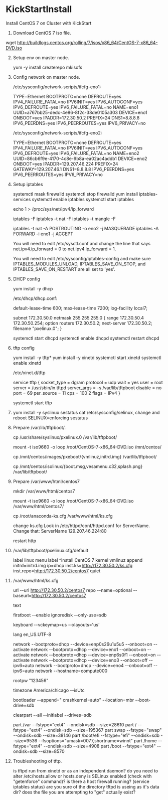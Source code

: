 # KickStartInstall
Install CentOS 7 on Cluster with KickStart

1. Download CentOS 7 iso file.

wget http://buildlogs.centos.org/rolling/7/isos/x86_64/CentOS-7-x86_64-DVD.iso

2. Setup env on master node.

    yum -y install createrepo mkisofs

3. Config network on master node.

    /etc/sysconfig/network-scripts/ifcfg-eno1:

	TYPE=Ethernet
	BOOTPROTO=none
	DEFROUTE=yes
	IPV4_FAILURE_FATAL=no
	IPV6INIT=yes
	IPV6_AUTOCONF=yes
	IPV6_DEFROUTE=yes
	IPV6_FAILURE_FATAL=no
	NAME=eno1
	UUID=a767bb25-dedc-4e86-8f2c-38de0105a303
	DEVICE=eno1
	ONBOOT=yes
	IPADDR=172.30.50.2
	PREFIX=24
	DNS1=8.8.8.8
	IPV6_PEERDNS=yes
	IPV6_PEERROUTES=yes
	IPV6_PRIVACY=no

    /etc/sysconfig/network-scripts/ifcfg-eno2:

	TYPE=Ethernet
	BOOTPROTO=none
	DEFROUTE=yes
	IPV4_FAILURE_FATAL=no
	IPV6INIT=yes
	IPV6_AUTOCONF=yes
	IPV6_DEFROUTE=yes
	IPV6_FAILURE_FATAL=no
	NAME=eno2
	UUID=86cb6f9e-4170-4c8e-9b8a-ea02ac4addb1
	DEVICE=eno2
	ONBOOT=yes
	IPADDR=129.207.46.224
	PREFIX=24
	GATEWAY=129.207.46.1
	DNS1=8.8.8.8
	IPV6_PEERDNS=yes
	IPV6_PEERROUTES=yes
	IPV6_PRIVACY=no

4. Setup iptables

	systemctl mask firewalld
	systemctl stop firewalld
	yum install iptables-services
	systemctl enable iptables
	systemctl start iptables


	echo 1 > /proc/sys/net/ipv4/ip_forward

	iptables -F
	iptables -t nat -F
	iptables -t mangle -F

	iptables -t nat -A POSTROUTING -o eno2 -j MASQUERADE
	iptables -A FORWARD -i eno1 -j ACCEPT

	You will need to edit /etc/sysctl.conf and change the line that says net.ipv4.ip_forward = 0 to net.ipv4.ip_forward = 1.

	You will need to edit /etc/sysconfig/iptables-config and make sure IPTABLES_MODULES_UNLOAD, IPTABLES_SAVE_ON_STOP, and IPTABLES_SAVE_ON_RESTART are all set to 'yes'.

5. DHCP config

	yum install -y dhcp

	/etc/dhcp/dhcp.conf:

	default-lease-time 600;
	max-lease-time 7200;
	log-facility local7;

	subnet 172.30.50.0 netmask 255.255.255.0 {
	  range 172.30.50.4 172.30.50.254;
	  option routers 172.30.50.2;
	  next-server 172.30.50.2;
	  filename "pxelinux.0";
	}

	systemctl start dhcpd
	systemctl enable dhcpd
	systemctl restart dhcpd

6. tftp config

	yum install -y tftp*
	yum install -y xinetd
	systemctl start xinetd
	systemctl enable xinetd

	/etc/xinet.d/tftp

	service tftp
	{
		socket_type		= dgram
		protocol		= udp
		wait			= yes
		user			= root
		server			= /usr/sbin/in.tftpd
		server_args		= -s /var/lib/tftpboot
		disable			= no
		port			= 69
		per_source		= 11
		cps			= 100 2
		flags			= IPv4
	}

	systemctl start tftp

7. yum install -y syslinux
	sestatus
	cat /etc/sysconfig/selinux, change and reboot
	SELINUX=enforcing
	sestatus

8. Prepare /var/lib/tftpboot/.

	cp /usr/share/syslinux/pxelinux.0 /var/lib/tftpboot/

	mount -t iso9660 -o loop /root/CentOS-7-x86_64-DVD.iso /mnt/centos/

	cp /mnt/centos/images/pxeboot/{vmlinuz,initrd.img} /var/lib/tftpboot/

	cp /mnt/centos/isolinux/{boot.msg,vesamenu.c32,splash.png} /var/lib/tftpboot/

9. Prepare /var/www/html/centos7

	mkdir /var/www/html/centos7

	mount -t iso9660 -o loop /root/CentOS-7-x86_64-DVD.iso /var/www/html/centos7/

	cp /root/anaconda-ks.cfg /var/www/html/ks.cfg

	change ks.cfg
	Look in /etc/httpd/conf/httpd.conf for ServerName. Change that:
		ServerName 129.207.46.224:80 

	restart http

10. /var/lib/tftpboot/pxelinux.cfg/default

	label linux
	  menu label ^Install CentOS 7
	  kernel vmlinuz
	  append initrd=initrd.img ip=dhcp inst.ks=http://172.30.50.2/ks.cfg inst.repo=http://172.30.50.2/centos7 quiet

11. /var/www/html/ks.cfg

	url --url http://172.30.50.2/centos7
	repo --name=optional --baseurl=http://172.30.50.2/centos7

	text

	firstboot --enable
	ignoredisk --only-use=sdb

	keyboard --vckeymap=us --xlayouts='us'

	lang en_US.UTF-8

	network  --bootproto=dhcp --device=enp0s26u1u5u5 --onboot=on --activate
	network  --bootproto=dhcp --device=eno1 --onboot=on --activate
	network  --bootproto=dhcp --device=enp6s0f1 --onboot=on --activate
	network  --bootproto=dhcp --device=eno3 --onboot=off --ipv6=auto
	network  --bootproto=dhcp --device=eno4 --onboot=off --ipv6=auto
	network  --hostname=compute000

	rootpw "123456"

	timezone America/chicago --isUtc

	bootloader --append=" crashkernel=auto" --location=mbr --boot-drive=sdb

	clearpart --all --initlabel --drives=sdb

	part /var --fstype="ext4" --ondisk=sdb --size=28610
	part / --fstype="ext4" --ondisk=sdb --size=195367
	part swap --fstype="swap" --ondisk=sdb --size=38146
	part /boot/efi --fstype="efi" --ondisk=sdb --size=9536 --fsoptions="umask=0077,shortname=winnt"
	part /home --fstype="ext4" --ondisk=sdb --size=4908
	part /boot --fstype="ext4" --ondisk=sdb --size=8570


12. Troubleshooting of tftp.

	is tftpd run from xinetd or as an independent daemon?
	do you need to alter /etc/hosts.allow or hosts.deny
	is SELinux enabled (check with "getenforce" command)?
	is there a host firewall running? (service iptables status)
	are you sure of the directory tftpd is useing as it's data dir?
	does the file you are attempting to "get" actually exist?

